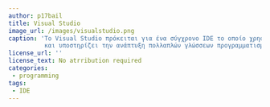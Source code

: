 ```yaml
---
author: p17bail		
title: Visual Studio
image_url: /images/visualstudio.png
caption: 'Το Visual Studio πρόκειται για ένα σύγχρονο IDE το οποίο χρησιμοποιεί ένα τεράστιο μέρος των προγραμματιστών
          και υποστηρίζει την ανάπτυξη πολλαπλών γλώσσεων προγραμματισμού.'
license_url: ''
license_text: No atrribution required
categories:
 - programming
tags:
 - IDE
---
```

